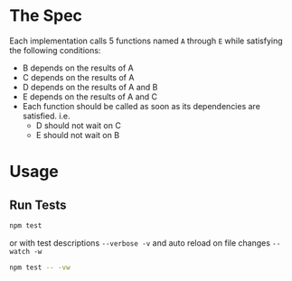 # The Spec

Each implementation calls 5 functions named `A` through `E` while satisfying the following conditions:

 * B depends on the results of A
 * C depends on the results of A
 * D depends on the results of A and B
 * E depends on the results of A and C
 * Each function should be called as soon as its dependencies are satisfied. i.e.
    * D should not wait on C
    * E should not wait on B

# Usage

## Run Tests

```bash
npm test
```

or with test descriptions `--verbose -v` and auto reload on file changes `--watch -w`
```bash
npm test -- -vw
```
